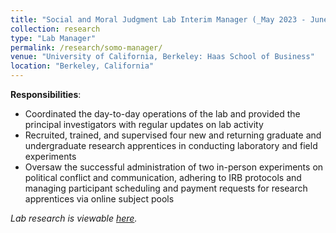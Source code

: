 ```yaml
---
title: "Social and Moral Judgment Lab Interim Manager (_May 2023 - June 2023_)"
collection: research
type: "Lab Manager"
permalink: /research/somo-manager/
venue: "University of California, Berkeley: Haas School of Business"
location: "Berkeley, California"
---
```


__Responsibilities__:
- Coordinated the day-to-day operations of the lab and provided the principal investigators with regular updates on lab activity
- Recruited, trained, and supervised four new and returning graduate and undergraduate research apprentices in conducting laboratory and field experiments
- Oversaw the successful administration of two in-person experiments on political conflict and communication, adhering to IRB protocols and managing participant scheduling and payment requests for research apprentices via online subject pools

_Lab research is viewable [here](https://www.somolab.org/overview)._
